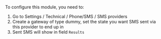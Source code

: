 To configure this module, you need to:

1. Go to Settings / Technical / Phone/SMS / SMS providers
2. Create a gateway of type dummy, set the state you want SMS sent via this provider to end up in
3. Sent SMS will show in field ``Results``
